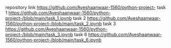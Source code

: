 repository link  https://github.com/Ayeshaanwaar-1560/python-project-
task 1 https://github.com/Ayeshaanwaar-1560/python-project-/blob/main/task_1.ipynb
task 2 https://github.com/Ayeshaanwaar-1560/python-project-/blob/main/task_2.ipynb
task 3 https://github.com/Ayeshaanwaar-1560/python-project-/blob/main/task_3.ipynb
task 6 https://github.com/Ayeshaanwaar-1560/python-project-/blob/main/task_6.ipynb
